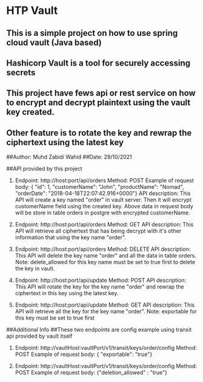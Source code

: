 # HTP Vault
## This is a simple project on how to use spring cloud vault (Java based)
## Hashicorp Vault is a tool for securely accessing secrets

## This project have fews api or rest service on how to encrypt and decrypt plaintext using the vault key created.
## Other feature is to rotate the key and rewrap the ciphertext using the latest key

##Author: Muhd Zabidi Wahid
##Date: 29/10/2021

##API provided by this project

1. Endpoint: http://host:port/api/orders
   Method: POST
   Example of request body: {  "id": 1,  "customerName": "John",  "productName": "Nomad",  "orderDate": "2018-04-18T22:07:42.916+0000"}
   API description: This API will create a key named "order" in vault server. Then it will encrypt customerName field using the created key. Above data in request body    will be store in table orders in postgre with encrypted customerName. 

2. Endpoint: http://host:port/api/orders
   Method: GET
   API description: This API will retrieve all ciphertext that has being decrypt with it's other information that using the key name "order".  

3. Endpoint: http://host:port/api/orders
   Method: DELETE
   API description: This API will delete the key name "order" and all the data in table orders.
   Note: delete_allowed for this key name must be set to true first to delete the key in vault.

4. Endpoint: http://host:port/api/update
   Method: POST
   API description: This API will rotate the key for the key name "order" and rewrap the ciphertext in this key using the latest key.

5. Endpoint: http://host:port/api/update
   Method: GET
   API description: This API will retrieve all the key for the key name "order".
   Note: exportable for this key must be set to true first


##Additional Info
##These two endpoints are config example using transit api provided by vault itself

1. Endpoint: http://vaultHost:vaultPort/v1/transit/keys/order/config
   Method: POST
   Example of request body: {  "exportable": "true"}

2. Endpoint: http://vaultHost:vaultPort/v1/transit/keys/order/config
   Method: POST
   Example of request body: {"deletion_allowed" : "true"}
   
